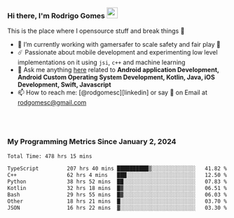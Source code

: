 
### Hi there, I'm Rodrigo Gomes <img src="https://media.giphy.com/media/hvRJCLFzcasrR4ia7z/giphy.gif" width="25px">
This is the place where I opensource stuff and break things 🤣
- 🔭 I’m currently working with gamersafer to scale safety and fair play 💜
- ☄️ Passionate about mobile development and experimenting low level implementations on it using `jsi`, `c++` and machine learning
- 💬 Ask me anything [here](https://github.com/rodgomesc/rodgomesc/issues) related to <b>Android application Development, Android Custom Operating System Development, Kotlin, Java, iOS Development, Swift, Javascript</b>
- 📫 How to reach me: [@rodgomesc][linkedin] or say 👋 on Email at [rodgomesc@gmail.com](mailto:rodgomesc@gmail.com)


<br/>

<!-- 
<picture>
  <img src="/github-metrics.svg" alt="Metrics">
</picture>
-->

</br>

### My Programming Metrics Since January 2, 2024 


<!--START_SECTION:waka-->

```txt
Total Time: 478 hrs 15 mins

TypeScript         207 hrs 40 mins ██████████▒░░░░░░░░░░░░░░   41.82 %
C++                62 hrs 4 mins   ███░░░░░░░░░░░░░░░░░░░░░░   12.50 %
Python             38 hrs 52 mins  ██░░░░░░░░░░░░░░░░░░░░░░░   07.83 %
Kotlin             32 hrs 18 mins  █▓░░░░░░░░░░░░░░░░░░░░░░░   06.51 %
Bash               29 hrs 55 mins  █▓░░░░░░░░░░░░░░░░░░░░░░░   06.03 %
Other              18 hrs 21 mins  █░░░░░░░░░░░░░░░░░░░░░░░░   03.70 %
JSON               16 hrs 22 mins  ▓░░░░░░░░░░░░░░░░░░░░░░░░   03.30 %
```

<!--END_SECTION:waka-->
